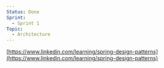 ```yaml
---
Status: Done
Sprint:
  - Sprint 1
Topic:
  - Architecture
---
```

[https://www.linkedin.com/learning/spring-design-patterns](https://www.linkedin.com/learning/spring-design-patterns)